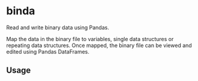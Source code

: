 # binda
Read and write binary data using Pandas.

Map the data in the binary file to variables, single data structures or 
repeating data structures. Once mapped, the binary file can be viewed and 
edited using Pandas DataFrames.

## Usage

